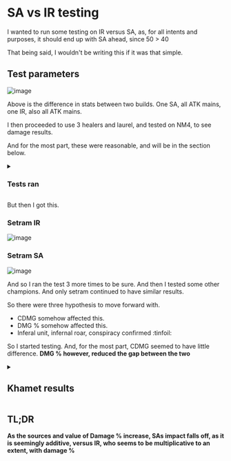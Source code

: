 # SA vs IR testing

I wanted to run some testing on IR versus SA, as, for all intents and purposes, it should end up with SA ahead, since 50 > 40

That being said, I wouldn't be writing this if it was that simple.


## Test parameters

![image](https://github.com/user-attachments/assets/9c4d726f-809b-49b0-9d87-f03e193342a6)

Above is the difference in stats between two builds. One SA, all ATK mains, one IR, also all ATK mains.

I then proceeded to use 3 healers and laurel, and tested on NM4, to see damage results. 

And for the most part, these were reasonable, and will be in the section below.


<details>


<summary><h3>Tests ran</h3></summary> 

#### Hatssut SA

![image](https://github.com/user-attachments/assets/049f355c-8c68-483e-8f2e-fbb17362b29d)

#### Hatssut IR

![image](https://github.com/user-attachments/assets/6f3fff6d-7077-4d2a-80ee-c999a4adb8a5)


#### Valk SA

![image](https://github.com/user-attachments/assets/77865153-af50-442c-b90f-68911fe6c345)

#### Valk IR

![image](https://github.com/user-attachments/assets/6d94f65a-d70d-4ad1-a293-4e625850e246)

#### Khamet SA

![image](https://github.com/user-attachments/assets/ada3f5d3-2cd3-4b9d-83de-bfb90d1f7313)

#### Khamet IR

You get the idea.

</details>

But then I got this.

### Setram IR

![image](https://github.com/user-attachments/assets/9888cb4f-3f6e-4e0a-aaec-0e38ebf51f0f)

### Setram SA

![image](https://github.com/user-attachments/assets/0413b940-94fc-4061-be1f-1ab09b6f381c)


And so I ran the test 3 more times to be sure. And then I tested some other champions. And only setram continued to have similar results.

So there were three hypothesis to move forward with.

- CDMG somehow affected this.
- DMG % somehow affected this.
- Inferal unit, infernal roar, conspiracy confirmed :tinfoil:



So I started testing. And, for the most part, CDMG seemed to have little difference. **DMG % however, reduced the gap between the two**

<details>


<summary><h2>Khamet results</h2></summary> 


### Khamet IR with Ajax on the field

![image](https://github.com/user-attachments/assets/5ee4956d-2473-42e1-bed1-164e41543d6a)

5.98% total damage increase, which lines up with a 6% damage increase from Ajax

### Khamet SA with Ajax on the field

![image](https://github.com/user-attachments/assets/52d3f500-4cb2-4561-aa33-cb569ce1228b)

3.99% total damage increase only

### Khamet IR, Ajax on field, Morale set on field

![image](https://github.com/user-attachments/assets/7a3a6985-1c40-4a72-9957-1572dc7f3d8a)

3.78% total damage increase, again, lining up fairly reasonably with the 4% of morale

### Khamet SA, Ajax on field, Morale set on field

![image](https://github.com/user-attachments/assets/6a3ea4b8-b60b-40ee-8fe8-1ef95d27e8d3)

2.57% total damage increase. Once more, missing the mark.


And so I continued down the rabbit hole to be sure

### Khamet IR, Ajax on field, Morale set on field, tidal ring

![image](https://github.com/user-attachments/assets/d6e8c2dc-9e9f-4992-9657-c20839f9f042)

### Khamet SA, Ajax on field, Morale set on field, tidal ring

![image](https://github.com/user-attachments/assets/75f840fc-7d56-4bc2-b39a-177dc896bd35)

### Khamet IR, Ajax on field, Morale set on field, tidal ring, Orim buff

![image](https://github.com/user-attachments/assets/82c5efbd-d399-4ef6-a649-8863cc589218)

### Khamet SA, Ajax on field, Morale set on field, tidal ring, Orim buff

![image](https://github.com/user-attachments/assets/9c87aea6-9cac-4d05-a92b-6a75b26f7285)

</details>


## TL;DR

**As the sources and value of Damage % increase, SAs impact falls off, as it is seemingly additive, versus IR, who seems to be multiplicative to an extent, with damage %**

